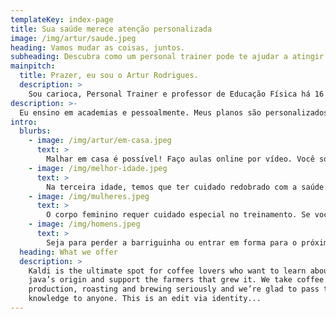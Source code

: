 ```yaml
---
templateKey: index-page
title: Sua saúde merece atenção personalizada
image: /img/artur/saude.jpeg
heading: Vamos mudar as coisas, juntos.
subheading: Descubra como um personal trainer pode te ajudar a atingir seus objetivos
mainpitch:
  title: Prazer, eu sou o Artur Rodrigues.
  description: >
    Sou carioca, Personal Trainer e professor de Educação Física há 16 anos e quero te ajudar a atingir seus objetivos. Se você quer mudar seus hábitos e começar uma vida mais saudável, eu estou aqui pra te ajudar. Me liga, ou manda um zap! +55 (21) 99265-4093
description: >-
  Eu ensino em academias e pessoalmente. Meus planos são personalizados e as primeiras duas aulas são de graça. 
intro:
  blurbs:
    - image: /img/artur/em-casa.jpeg
      text: >
        Malhar em casa é possível! Faço aulas online por vídeo. Você só precisa de um tapete e muita disposição. Em aulas de 30 a 50 minutos, vamos trabalhar com o peso do seu corpo e te deixar suando. Excelente para começar o dia, ou para desestressar no depois de um dia inteiro em frente ao computador.
    - image: /img/melhor-idade.jpeg
      text: >
        Na terceira idade, temos que ter cuidado redobrado com a saúde. Sou especializado em idosos e adoro ajudar meus alunos a levarem vidas mais completas, com mais disposição para passar tempo com quem a gente ama.
    - image: /img/mulheres.jpeg
      text: >
        O corpo feminino requer cuidado especial no treinamento. Se você é uma atleta feminina ou está apenas começando, conte comigo.
    - image: /img/homens.jpeg
      text: >
        Seja para perder a barriguinha ou entrar em forma para o próximo open, eu posso te ajudar.
  heading: What we offer
  description: >
    Kaldi is the ultimate spot for coffee lovers who want to learn about their
    java’s origin and support the farmers that grew it. We take coffee
    production, roasting and brewing seriously and we’re glad to pass that
    knowledge to anyone. This is an edit via identity...
---
```

